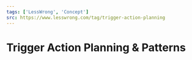 ```yaml
---
tags: ['LessWrong', 'Concept']
src: https://www.lesswrong.com/tag/trigger-action-planning
---
```


# Trigger Action Planning & Patterns
